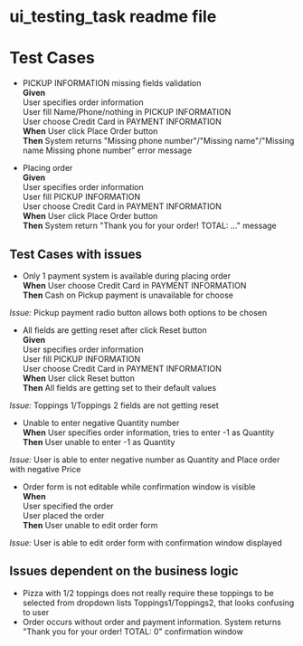 # ui_testing_task readme file

Test Cases
========================

  - PICKUP INFORMATION missing fields validation  
  **Given**  
    User specifies order information  
    User fill Name/Phone/nothing in PICKUP INFORMATION  
    User choose Credit Card in PAYMENT INFORMATION  
  **When** User click Place Order button  
  **Then** System returns "Missing phone number"/"Missing name"/"Missing name Missing phone number" error message
  
  - Placing order  
  **Given**  
    User specifies order information  
    User fill PICKUP INFORMATION  
    User choose Credit Card in PAYMENT INFORMATION  
  **When** User click Place Order button  
  **Then** System return "Thank you for your order! TOTAL: ..." message
  
Test Cases with issues
----------------------
  - Only 1 payment system is available during placing order  
  **When** User choose Credit Card in PAYMENT INFORMATION  
  **Then** Cash on Pickup payment is unavailable for choose
  
  *Issue:* Pickup payment radio button allows both options to be chosen
 
  - All fields are getting reset after click Reset button  
  **Given**  
    User specifies order information  
    User fill PICKUP INFORMATION  
    User choose Credit Card in PAYMENT INFORMATION  
  **When** User click Reset button  
  **Then** All fields are getting set to their default values
  
  *Issue:* Toppings 1/Toppings 2 fields are not getting reset
  
  - Unable to enter negative Quantity number  
  **When**
    User specifies order information, tries to enter -1 as Quantity  
  **Then** 
    User unable to enter -1 as Quantity
    
  *Issue:* User is able to enter negative number as Quantity and Place order with negative Price
  
  - Order form is not editable while confirmation window is visible  
  **When**  
    User specified the order  
    User placed the order  
  **Then** 
    User unable to edit order form
      
  *Issue:* User is able to edit order form with confirmation window displayed
  
Issues dependent on the business logic
-----------------------------------

  - Pizza with 1/2 toppings does not really require these toppings to be selected from dropdown lists Toppings1/Toppings2, that looks confusing to user
  - Order occurs without order and payment information. System returns "Thank you for your order! TOTAL: 0" confirmation window